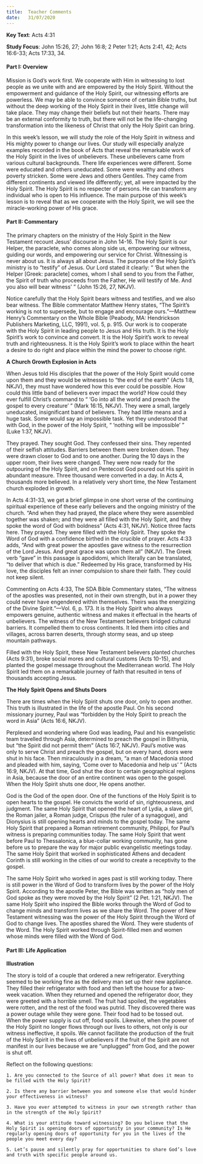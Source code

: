 ```yaml
---
title:  Teacher Comments
date:   31/07/2020
---
```


**Key Text**: Acts 4:31

**Study Focus**: John 15:26, 27; John 16:8; 2 Peter 1:21; Acts 2:41, 42; Acts 16:6-33; Acts 17:33, 34.

#### Part I: Overview

Mission is God’s work first. We cooperate with Him in witnessing to lost people as we unite with and are empowered by the Holy Spirit. Without the empowerment and guidance of the Holy Spirit, our witnessing efforts are powerless. We may be able to convince someone of certain Bible truths, but without the deep working of the Holy Spirit in their lives, little change will take place. They may change their beliefs but not their hearts. There may be an external conformity to truth, but there will not be the life-changing transformation into the likeness of Christ that only the Holy Spirit can bring.

In this week’s lesson, we will study the role of the Holy Spirit in witness and His mighty power to change our lives. Our study will especially analyze examples recorded in the book of Acts that reveal the remarkable work of the Holy Spirit in the lives of unbelievers. These unbelievers came from various cultural backgrounds. There life experiences were different. Some were educated and others uneducated. Some were wealthy and others poverty stricken. Some were Jews and others Gentiles. They came from different continents and viewed life differently; yet, all were impacted by the Holy Spirit. The Holy Spirit is no respecter of persons. He can transform any individual who is open to His influence. The main purpose of this week’s lesson is to reveal that as we cooperate with the Holy Spirit, we will see the miracle-working power of His grace.

#### Part II: Commentary

The primary chapters on the ministry of the Holy Spirit in the New Testament recount Jesus’ discourse in John 14-16. The Holy Spirit is our Helper, the paraclete, who comes along side us, empowering our witness, guiding our words, and empowering our service for Christ. Witnessing is never about us. It is always all about Jesus. The purpose of the Holy Spirit’s ministry is to “testify” of Jesus. Our Lord stated it clearly: “ ‘But when the Helper [Greek: paraclete] comes, whom I shall send to you from the Father, the Spirit of truth who proceeds from the Father, He will testify of Me. And you also will bear witness’ ” (John 15:26, 27, NKJV).

Notice carefully that the Holy Spirit bears witness and testifies, and we also bear witness. The Bible commentator Matthew Henry states, “The Spirit’s working is not to supersede, but to engage and encourage ours.”—Matthew Henry’s Commentary on the Whole Bible (Peabody, MA: Hendrickson Publishers Marketing, LLC, 1991), vol. 5, p. 915. Our work is to cooperate with the Holy Spirit in leading people to Jesus and His truth. It is the Holy Spirit’s work to convince and convert. It is the Holy Spirit’s work to reveal truth and righteousness. It is the Holy Spirit’s work to place within the heart a desire to do right and place within the mind the power to choose right. 

**A Church Growth Explosion in Acts**

When Jesus told His disciples that the power of the Holy Spirit would come upon them and they would be witnesses to “the end of the earth” (Acts 1:8, NKJV), they must have wondered how this ever could be possible. How could this little band of believers ever impact the world? How could they ever fulfill Christ’s command to “ ‘Go into all the world and preach the gospel to every creature’ ” (Mark 16:15, NKJV). They were a small, largely uneducated, insignificant band of believers. They had little means and a huge task. Some would say an impossible task. Yet they understood that with God, in the power of the Holy Spirit, “ ‘nothing will be impossible’ ” (Luke 1:37, NKJV). 

They prayed. They sought God. They confessed their sins. They repented of their selfish attitudes. Barriers between them were broken down. They were drawn closer to God and to one another. During the 10 days in the upper room, their lives were changed. They were now ready for the outpouring of the Holy Spirit, and on Pentecost God poured out His spirit in abundant measure. Three thousand were converted in a day. In Acts 4, thousands more believed. In a relatively very short time, the New Testament church exploded in growth. 

In Acts 4:31-33, we get a brief glimpse in one short verse of the continuing spiritual experience of these early believers and the ongoing ministry of the church. “And when they had prayed, the place where they were assembled together was shaken; and they were all filled with the Holy Spirit, and they spoke the word of God with boldness” (Acts 4:31, NKJV). Notice three facts here. They prayed. They were filled with the Holy Spirit. They spoke the Word of God with a confidence birthed in the crucible of prayer. Acts 4:33 adds, “And with great power the apostles gave witness to the resurrection of the Lord Jesus. And great grace was upon them all” (NKJV). The Greek verb “gave” in this passage is apodidomi, which literally can be translated, “to deliver that which is due.” Redeemed by His grace, transformed by His love, the disciples felt an inner compulsion to share their faith. They could not keep silent. 

Commenting on Acts 4:33, The SDA Bible Commentary states, “The witness of the apostles was presented, not in their own strength, but in a power they could never have engendered within themselves. Theirs was the energizing of the Divine Spirit.”—Vol. 6, p. 173. It is the Holy Spirit who always empowers genuine, authentic witness and makes it effectual in the hearts of unbelievers. The witness of the New Testament believers bridged cultural barriers. It compelled them to cross continents. It led them into cities and villages, across barren deserts, through stormy seas, and up steep mountain pathways. 

Filled with the Holy Spirit, these New Testament believers planted churches (Acts 9:31), broke social mores and cultural customs (Acts 10-15), and planted the gospel message throughout the Mediterranean world. The Holy Spirit led them on a remarkable journey of faith that resulted in tens of thousands accepting Jesus.

**The Holy Spirit Opens and Shuts Doors**

There are times when the Holy Spirit shuts one door, only to open another. This truth is illustrated in the life of the apostle Paul. On his second missionary journey, Paul was “forbidden by the Holy Spirit to preach the word in Asia” (Acts 16:6, NKJV).

Perplexed and wondering where God was leading, Paul and his evangelistic team travelled through Asia, determined to preach the gospel in Bithynia, but “the Spirit did not permit them” (Acts 16:7, NKJV). Paul’s motive was only to serve Christ and preach the gospel, but on every hand, doors were shut in his face. Then miraculously in a dream, “a man of Macedonia stood and pleaded with him, saying, ‘Come over to Macedonia and help us’ ” (Acts 16:9, NKJV). At that time, God shut the door to certain geographical regions in Asia, because the door of an entire continent was open to the gospel. When the Holy Spirit shuts one door, He opens another.

God is the God of the open door. One of the functions of the Holy Spirit is to open hearts to the gospel. He convicts the world of sin, righteousness, and judgment. The same Holy Spirit that opened the heart of Lydia, a slave girl, the Roman jailer, a Roman judge, Crispus (the ruler of a synagogue), and Dionysius is still opening hearts and minds to the gospel today. The same Holy Spirit that prepared a Roman retirement community, Philippi, for Paul’s witness is preparing communities today. The same Holy Spirit that went before Paul to Thessalonica, a blue-collar working community, has gone before us to prepare the way for major public evangelistic meetings today. The same Holy Spirit that worked in sophisticated Athens and decadent Corinth is still working in the cities of our world to create a receptivity to the gospel. 

The same Holy Spirit who worked in ages past is still working today. There is still power in the Word of God to transform lives by the power of the Holy Spirit. According to the apostle Peter, the Bible was written as “holy men of God spoke as they were moved by the Holy Spirit” (2 Pet. 1:21, NKJV). The same Holy Spirit who inspired the Bible works through the Word of God to change minds and transform lives as we share the Word. The power of New Testament witnessing was the power of the Holy Spirit through the Word of God to change lives. The apostles shared the Word. They were students of the Word. The Holy Spirit worked through Spirit-filled men and women whose minds were filled with the Word of God.

#### Part III: Life Application

**Illustration**

The story is told of a couple that ordered a new refrigerator. Everything seemed to be working fine as the delivery man set up their new appliance. They filled their refrigerator with food and then left the house for a two-week vacation. When they returned and opened the refrigerator door, they were greeted with a horrible smell. The fruit had spoiled, the vegetables were rotten, and the rest of the food was putrid. They discovered there was a power outage while they were gone. Their food had to be tossed out. When the power supply is cut off, food spoils. Likewise, when the power of the Holy Spirit no longer flows through our lives to others, not only is our witness ineffective, it spoils. We cannot facilitate the production of the fruit of the Holy Spirit in the lives of unbelievers if the fruit of the Spirit are not manifest in our lives because we are “unplugged” from God, and the power is shut off.

Reflect on the following questions:

`1.	Are you connected to the Source of all power? What does it mean to be filled with the Holy Spirit?`

`2.	Is there any barrier between you and someone else that would hinder your effectiveness in witness?`

`3.	Have you ever attempted to witness in your own strength rather than in the strength of the Holy Spirit?`

`4.	What is your attitude toward witnessing? Do you believe that the Holy Spirit is opening doors of opportunity in your community? Is He regularly opening doors of opportunity for you in the lives of the people you meet every day?`

`5.	Let’s pause and silently pray for opportunities to share God’s love and truth with specific people around us.` 